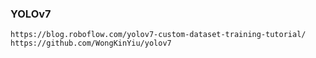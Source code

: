 ### YOLOv7
```
https://blog.roboflow.com/yolov7-custom-dataset-training-tutorial/
https://github.com/WongKinYiu/yolov7

```
